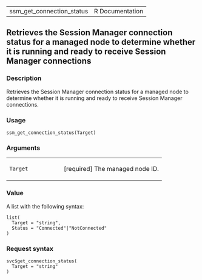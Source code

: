 <table style="width: 100%;">
<tbody>
<tr class="odd">
<td>ssm_get_connection_status</td>
<td style="text-align: right;">R Documentation</td>
</tr>
</tbody>
</table>

## Retrieves the Session Manager connection status for a managed node to determine whether it is running and ready to receive Session Manager connections

### Description

Retrieves the Session Manager connection status for a managed node to
determine whether it is running and ready to receive Session Manager
connections.

### Usage

    ssm_get_connection_status(Target)

### Arguments

<table>
<colgroup>
<col style="width: 35%" />
<col style="width: 65%" />
</colgroup>
<tbody>
<tr class="odd">
<td><code id="ssm_get_connection_status_:_Target">Target</code></td>
<td><p>[required] The managed node ID.</p></td>
</tr>
</tbody>
</table>

### Value

A list with the following syntax:

    list(
      Target = "string",
      Status = "Connected"|"NotConnected"
    )

### Request syntax

    svc$get_connection_status(
      Target = "string"
    )
